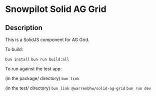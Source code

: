 # Snowpilot Solid AG Grid

## Description

This is a SolidJS component for AG Grid.

To build:

`bun install`
`bun run build:all`

To run against the test app:

(in the package/ directory)
`bun link`

(in the test/ directory)
`bun link @warrenbhw/solid-ag-grid`
`bun run dev`